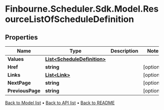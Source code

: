 # Finbourne.Scheduler.Sdk.Model.ResourceListOfScheduleDefinition

## Properties

Name | Type | Description | Notes
------------ | ------------- | ------------- | -------------
**Values** | [**List&lt;ScheduleDefinition&gt;**](ScheduleDefinition.md) |  | 
**Href** | **string** |  | [optional] 
**Links** | [**List&lt;Link&gt;**](Link.md) |  | [optional] 
**NextPage** | **string** |  | [optional] 
**PreviousPage** | **string** |  | [optional] 

[Back to Model list](../README.md#documentation-for-models) &#8226; [Back to API list](../README.md#documentation-for-api-endpoints) &#8226; [Back to README](../README.md)

